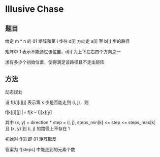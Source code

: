 # Illusive Chase

## 题目

给定 m * n 的 01 矩阵和第 i 步往 d[i] 方向走 a[i] 至 b[i] 步的路径

矩阵中 1 表示不能通过该位置，d[i] 为上下左右四个方向之一

求有多少个初始位置，使得满足该路径且不走出矩阵


## 方法

动态规划

设 f[k][i][j] 表示第 k 步是否能走到 (i, j)，则

f[k][i][j] |= f[k - 1][x][y]

其中 (x, y) + direction * step = (i, j), steps_min[k] <= step <= steps_max[k] 且 (x, y) 到 (i, j) 的路径上不存在 1

初始时 f[0] 即 01 矩阵取反

答案为 f[steps] 中能走到的元素个数
